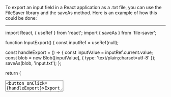 



To export an input field in a React application as a .txt file, you can use the FileSaver library and the saveAs method. Here is an example of how this could be done:




--------------------------------------------------------------

import React, { useRef } from 'react';
import { saveAs } from 'file-saver';

function InputExport() {
  const inputRef = useRef(null);

  const handleExport = () => {
    const inputValue = inputRef.current.value;
    const blob = new Blob([inputValue], { type: 'text/plain;charset=utf-8' });
    saveAs(blob, 'input.txt');
  };

  return (
    <div>
      <textarea ref={inputRef} />
      <button onClick={handleExport}>Export</button>
    </div>
  );
}

export default InputExport;


--------------------------------------------------------------

In this example, the input field is a textarea element with a ref attached to it. The handleExport function is called when the export button is clicked. It retrieves the value of the input field using the ref, creates a new Blob object with the input value and the text/plain MIME type, and then uses the saveAs method from the FileSaver library to save the file.

This will prompt the user to download the input value as a .txt file. Note that the FileSaver library is not supported in all browsers, so you may need to include a polyfill or use a different method to save the file in some cases.